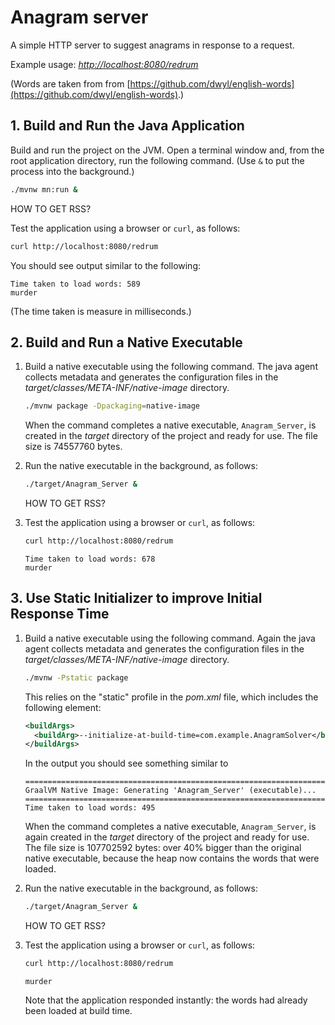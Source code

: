 # Anagram server

A simple HTTP server to suggest anagrams in response to a request.

Example usage: _[http://localhost:8080/redrum](http://localhost:8080/redrum)_

(Words are taken from from [https://github.com/dwyl/english-words](https://github.com/dwyl/english-words).)


## 1. Build and Run the Java Application

Build and run the project on the JVM. Open a terminal window and, from the root application directory, run the following command.
(Use `&` to put the process into the background.)

```bash
./mvnw mn:run &
```

HOW TO GET RSS?

Test the application using a browser or `curl`, as follows:

```bash
curl http://localhost:8080/redrum
```

You should see output similar to the following:
```
Time taken to load words: 589
murder
```

(The time taken is measure in milliseconds.)

## 2. Build and Run a Native Executable 

1. Build a native executable using the following command. The java agent collects metadata and generates the configuration files in the _target/classes/META-INF/native-image_ directory.

    ```bash
    ./mvnw package -Dpackaging=native-image 
    ```

    When the command completes a native executable, `Anagram_Server`, is created in the _target_ directory of the project and ready for use.
The file size is 74557760 bytes.

2. Run the native executable in the background, as follows:

    ```bash
    ./target/Anagram_Server &
    ```

    HOW TO GET RSS?

3. Test the application using a browser or `curl`, as follows:

    ```bash
    curl http://localhost:8080/redrum
    ```

    ```
    Time taken to load words: 678
    murder
    ```

## 3. Use Static Initializer to improve Initial Response Time

1. Build a native executable using the following command. Again the java agent collects metadata and generates the configuration files in the _target/classes/META-INF/native-image_ directory.

    ```bash
    ./mvnw -Pstatic package
    ```

    This relies on the "static" profile in the _pom.xml_ file, which includes the following element:

    ```xml
    <buildArgs>
      <buildArg>--initialize-at-build-time=com.example.AnagramSolver</buildArg>
    </buildArgs>
    ```

    In the output you should see something similar to 

    ```
    ========================================================================================================================
    GraalVM Native Image: Generating 'Anagram_Server' (executable)...
    ========================================================================================================================
    Time taken to load words: 495
    ```

    When the command completes a native executable, `Anagram_Server`, is again created in the _target_ directory of the project and ready for use.
    The file size is 107702592 bytes: over 40% bigger than the original native executable, because the heap now contains the words that were loaded.

2. Run the native executable in the background, as follows:

    ```bash
    ./target/Anagram_Server &
    ```

    HOW TO GET RSS?


3. Test the application using a browser or `curl`, as follows:

    ```bash
    curl http://localhost:8080/redrum
    ```

    ```
    murder
    ```

    Note that the application responded instantly: the words had already been loaded at build time.
